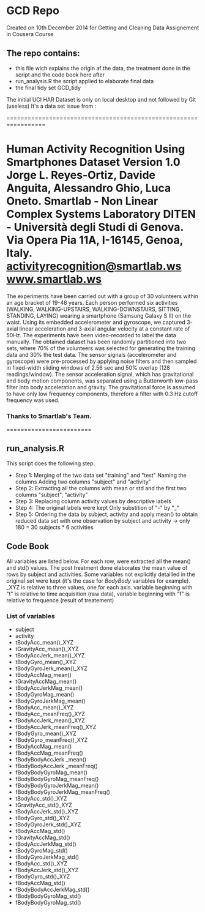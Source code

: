 # GCD Repo 
Created on 10th December 2014 for Getting and Cleaning Data Assignement in Cousera Course
## The repo contains:
- this file wich explains the origin af the data, the treatment done in the script and the code book here after
- run_analysis.R the script applied to elaborate final data 
- the final tidy set GCD_tidy
 
The initial UCI HAR Dataset is only on local desktop and not followed by Git (useless)
It's a data set issue from :
 
 =================================================================
 
 Human Activity Recognition Using Smartphones Dataset Version 1.0
 Jorge L. Reyes-Ortiz, Davide Anguita, Alessandro Ghio, Luca Oneto.
 Smartlab - Non Linear Complex Systems Laboratory
 DITEN - Università degli Studi di Genova.
 Via Opera Pia 11A, I-16145, Genoa, Italy.
 activityrecognition@smartlab.ws
 www.smartlab.ws
 ==================================================================

 The experiments have been carried out with a group of 30 volunteers within an age bracket of 19-48 years.
 Each person performed six activities (WALKING, WALKING-UPSTAIRS, WALKING-DOWNSTAIRS, SITTING, STANDING,
 LAYING) wearing a smartphone (Samsung Galaxy S II) on the waist.
 Using its embedded accelerometer and gyroscope, we captured 3-axial linear acceleration and 3-axial angular
 velocity at a constant rate of 50Hz.
 The experiments have been video-recorded to label the data manually.
 The obtained dataset has been randomly partitioned into two sets, where 70% of the volunteers was selected for
 generating the training data and 30% the test data. 
 The sensor signals (accelerometer and gyroscope) were pre-processed by applying noise filters and then sampled in
 fixed-width sliding windows of 2.56 sec and 50% overlap (128 readings/window). The sensor acceleration signal, which
 has gravitational and body motion components, was separated using a Butterworth low-pass filter
 into body acceleration and gravity. The gravitational force is assumed to have only low frequency components,
 therefore a filter with 0.3 Hz cutoff frequency was used.
 
### Thanks to Smartlab's Team.
 ========================


## run_analysis.R 

This script does the following step:
- Step 1:
Merging of the two data set "training" and "test"
Naming the columns
Adding two columns "subject" and "activity"
- Step 2:
Extracting all the columns with mean or std and the first two columns "subject", "activity" 
- Step 3:
Replacing column activity values by descriptive labels
- Step 4:
The original labels were kept
Only substition of "-" by "_"
- Step 5:
Ordering the data by subject, activity 
and apply mean() to obtain reduced data set with one observation by subject and activity
-> only 180 = 30 subjects * 6 activities 

## Code Book
 All variables are listed below. For each row, were extracted all the mean() and std() values.
 The post treatment done elaborates the mean value of rows by subject and activities.
 Some variables not explicitly detailled in the original set were kept (it's the case for *BodyBody* variables for example).
 _XYZ is relative to three values, one for each axis.
 variable beginning with "t" is relative to time acquisition (raw data), 
 variable beginning with "f" is relative to frequence (result of treatement)
### List of variables
- subject
- activity
- tBodyAcc_mean()_XYZ
- tGravityAcc_mean()_XYZ
- tBodyAccJerk_mean()_XYZ 
- tBodyGyro_mean()_XYZ
- tBodyGyroJerk_mean()_XYZ
- tBodyAccMag_mean() 
- tGravityAccMag_mean() 
- tBodyAccJerkMag_mean() 
- tBodyGyroMag_mean() 
- tBodyGyroJerkMag_mean()
- fBodyAcc_mean()_XYZ
- fBodyAcc_meanFreq()_XYZ
- fBodyAccJerk_mean()_XYZ
- fBodyAccJerk_meanFreq()_XYZ
- fBodyGyro_mean()_XYZ
- fBodyGyro_meanFreq()_XYZ
- fBodyAccMag_mean()
- fBodyAccMag_meanFreq()
- fBodyBodyAccJerk	_mean()
- fBodyBodyAccJerk	_meanFreq()
- fBodyBodyGyroMag_mean()
- fBodyBodyGyroMag_meanFreq()
- fBodyBodyGyroJerkMag_mean()
- fBodyBodyGyroJerkMag_meanFreq()
- tBodyAcc_std()_XYZ
- tGravityAcc_std()_XYZ
- tBodyAccJerk_std()_XYZ
- tBodyGyro_std()_XYZ
- tBodyGyroJerk_std()_XYZ
- tBodyAccMag_std()
- tGravityAccMag_std()
- tBodyAccJerkMag_std()
- tBodyGyroMag_std()
- tBodyGyroJerkMag_std()
- fBodyAcc_std()_XYZ
- fBodyAccJerk_std()_XYZ
- fBodyGyro_std()_XYZ
- fBodyAccMag_std()
- fBodyBodyAccJerkMag_std()
- fBodyBodyGyroMag_std()
- fBodyBodyGyroMag_std()
